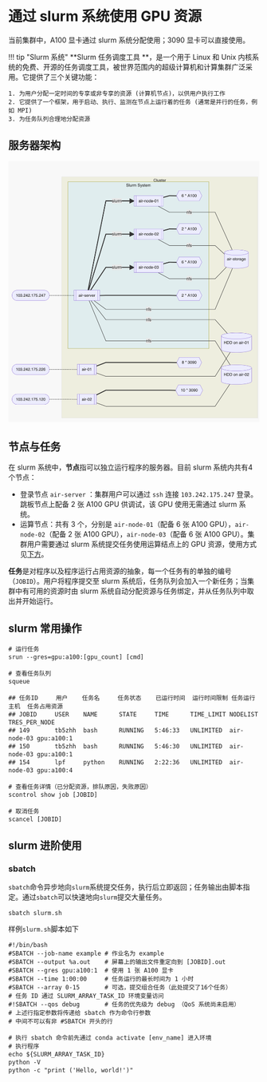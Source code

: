 # 通过 slurm 系统使用 GPU 资源

当前集群中，A100 显卡通过 slurm 系统分配使用；3090 显卡可以直接使用。

!!! tip "Slurm 系统"
    **Slurm 任务调度工具 **，是一个用于 Linux 和 Unix 内核系统的免费、开源的任务调度工具，被世界范围内的超级计算机和计算集群广泛采用。它提供了三个关键功能：

    1. 为用户分配一定时间的专享或非专享的资源 (计算机节点)，以供用户执行工作
    2. 它提供了一个框架，用于启动、执行、监测在节点上运行着的任务 (通常是并行的任务，例如 MPI)
    3. 为任务队列合理地分配资源

## 服务器架构

![all](1.png)

## 节点与任务

在 slurm 系统中，**节点**指可以独立运行程序的服务器。目前 slurm 系统内共有4个节点：

* 登录节点 `air-server` ：集群用户可以通过 `ssh` 连接 `103.242.175.247` 登录。跳板节点上配备 2 张 A100 GPU 供调试，该 GPU 使用无需通过 slurm 系统。
* 运算节点：共有 3 个，分别是 `air-node-01`（配备 6 张 A100 GPU），`air-node-02`（配备 2 张 A100 GPU），`air-node-03`（配备 6 张 A100 GPU）。集群用户需要通过 slurm 系统提交任务使用运算结点上的 GPU 资源，使用方式见<a href="ref">下方</a>。

**任务**是对程序以及程序运行占用资源的抽象，每一个任务有的单独的编号（`JOBID`）。用户将程序提交至 slurm 系统后，任务队列会加入一个新任务；当集群中有可用的资源时由 slurm 系统自动分配资源与任务绑定，并从任务队列中取出并开始运行。

## slurm 常用操作 <a id="ref"></a>

```shell
# 运行任务
srun --gres=gpu:a100:[gpu_count] [cmd]

# 查看任务队列
squeue

## 任务ID     用户    任务名     任务状态    已运行时间  运行时间限制 任务运行主机  任务占用资源
## JOBID     USER    NAME      STATE     TIME      TIME_LIMIT NODELIST    TRES_PER_NODE       
## 149       tb5zhh  bash      RUNNING   5:46:33   UNLIMITED  air-node-03 gpu:a100:1          
## 150       tb5zhh  bash      RUNNING   5:46:30   UNLIMITED  air-node-03 gpu:a100:1          
## 154       lpf     python    RUNNING   2:22:36   UNLIMITED  air-node-03 gpu:a100:4 

# 查看任务详情（已分配资源，排队原因，失败原因）
scontrol show job [JOBID]

# 取消任务
scancel [JOBID]
```

## slurm 进阶使用

### sbatch

`sbatch`命令异步地向`slurm`系统提交任务，执行后立即返回；任务输出由脚本指定。通过`sbatch`可以快速地向`slurm`提交大量任务。

```shell
sbatch slurm.sh
````

样例`slurm.sh`脚本如下

```shell
#!/bin/bash
#SBATCH --job-name example # 作业名为 example
#SBATCH --output %a.out    # 屏幕上的输出文件重定向到 [JOBID].out
#SBATCH --gres gpu:a100:1  # 使用 1 张 A100 显卡
#SBATCH --time 1:00:00     # 任务运行的最长时间为 1 小时
#SBATCH --array 0-15       # 可选，提交组合任务（此处提交了16个任务）
# 任务 ID 通过 SLURM_ARRAY_TASK_ID 环境变量访问
#!SBATCH --qos debug       # 任务的优先级为 debug （QoS 系统尚未启用）
# 上述行指定参数将传递给 sbatch 作为命令行参数
# 中间不可以有非 #SBATCH 开头的行

# 执行 sbatch 命令前先通过 conda activate [env_name] 进入环境
# 执行程序
echo ${SLURM_ARRAY_TASK_ID}
python -V
python -c "print ('Hello, world!')"
```
